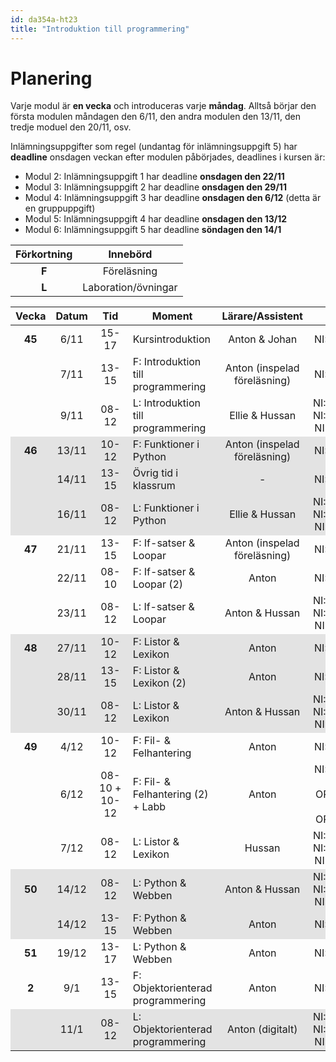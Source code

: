 ```yaml
---
id: da354a-ht23
title: "Introduktion till programmering"
---
```


# Planering

Varje modul är **en vecka** och introduceras varje **måndag**. Alltså börjar den första modulen måndagen den 6/11, den andra modulen den 13/11, den tredje moduel den 20/11, osv.

Inlämningsuppgifter som regel (undantag för inlämningsuppgift 5) har **deadline** onsdagen veckan efter modulen påbörjades, deadlines i kursen är:
- Modul 2: Inlämningsuppgift 1 har deadline **onsdagen den 22/11**
- Modul 3: Inlämningsuppgift 2 har deadline **onsdagen den 29/11**
- Modul 4: Inlämningsuppgift 3 har deadline **onsdagen den 6/12** (detta är en gruppuppgift)
- Modul 5: Inlämningsuppgift 4 har deadline **onsdagen den 13/12**
- Modul 6: Inlämningsuppgift 5 har deadline **söndagen den 14/1**

| Förkortning | Innebörd |
|:-----:|:-----:|
|**F** | Föreläsning |
|**L** | Laboration/övningar |

<style>
#plan-table tr.odd {
    background-color: rgba(0, 0, 0, 0.1);
}

#plan-table tr td {
    text-align: center;
}

#plan-table tr td:nth-child(4) {
    text-align: left;
}

#plan-table tr td:nth-child(3) {
    min-width: 40px;
}

#plan-table tr td:first-child {
    font-weight: bold;
}

</style>

<table id="plan-table">
	<thead>
		<tr>
			<th>Vecka</th>
			<th>Datum</th>
			<th>Tid</th>
			<th>Moment</th>
			<th>Lärare/Assistent</th>
			<th>Plats</th>
            <th>Modul</th>
		</tr>
	</thead>
	<tbody>
		<tr>
			<td>45</td>
			<td>6/11</td>
			<td>15-17</td>
			<td>Kursintroduktion</td>
			<td>Anton & Johan</td>
			<td>NI:A0406</td>
            <td rowspan="3">1</td>
		</tr>
		<tr>
            <td></td>
			<td>7/11</td>
			<td>13-15</td>
			<td>F: Introduktion till programmering</td>
			<td>Anton (inspelad föreläsning)</td>
			<td>NI:A0406</td>
		</tr>
		<tr>
			<td></td>
			<td>9/11</td>
			<td>08-12</td>
			<td>L: Introduktion till programmering</td>
			<td>Ellie & Hussan</td>
			<td>NI:A0314, NI:A0318, NI:B0314</td>
		</tr>
		<tr class="odd">
            <td>46</td>
			<td>13/11</td>
			<td>10-12</td>
			<td>F: Funktioner i Python</td>
			<td>Anton (inspelad föreläsning)</td>
			<td>NI:A0406</td>
            <td rowspan="3">2</td>
		</tr>
		<tr class="odd">
            <td></td>
			<td>14/11</td>
			<td>13-15</td>
			<td>Övrig tid i klassrum</td>
			<td>-</td>
			<td>NI:A0406</td>
		</tr>
		<tr class="odd">
			<td></td>
			<td>16/11</td>
			<td>08-12</td>
			<td>L: Funktioner i Python</td>
			<td>Ellie & Hussan</td>
			<td>NI:A0314, NI:A0318, NI:B0314</td>
		</tr>
		<tr>
            <td>47</td>
			<td>21/11</td>
			<td>13-15</td>
			<td>F: If-satser &amp; Loopar</td>
			<td>Anton (inspelad föreläsning)</td>
			<td>NI:A0406</td>
			<td rowspan="3">3</td>
		</tr>
		<tr>
            <td></td>
			<td>22/11</td>
			<td>08-10</td>
			<td>F: If-satser &amp; Loopar (2)</td>
			<td>Anton</td>
			<td>NI:A0406</td>
		</tr>
		<tr>
            <td></td>
			<td>23/11</td>
			<td>08-12</td>
			<td>L: If-satser &amp; Loopar</td>
			<td>Anton & Hussan</td>
			<td>NI:A0314, NI:A0318, NI:B0314</td>
		</tr>
		<tr class="odd">
			<td>48</td>
			<td>27/11</td>
			<td>10-12</td>
			<td>F: Listor &amp; Lexikon</td>
			<td>Anton</td>
			<td>NI:A0306</td>
			<td rowspan="3">4</td>
		</tr>
		<tr class="odd">
            <td></td>
			<td>28/11</td>
			<td>13-15</td>
			<td>F: Listor &amp; Lexikon (2)</td>
			<td>Anton</td>
			<td>NI:A0307</td>
		</tr>
		<tr class="odd">
            <td></td>
			<td>30/11</td>
			<td>08-12</td>
			<td>L: Listor &amp; Lexikon</td>
			<td>Anton & Hussan</td>
			<td>NI:A0314, NI:A0318, NI:B0314</td>
		</tr>
		<tr>
            <td>49</td>
			<td>4/12</td>
			<td>10-12</td>
			<td>F: Fil- &amp; Felhantering</td>
			<td>Anton</td>
			<td>NI:A0406</td>
			<td rowspan="3">5</td>
		</tr>
		<tr>
			<td></td>
			<td>6/12</td>
			<td>08-10 + 10-12</td>
			<td>F: Fil- &amp; Felhantering (2) + Labb</td>
			<td>Anton</td>
			<td>NI:A0307 + OR:D326 & OR:D377</td>
		</tr>
		<tr>
            <td></td>
			<td>7/12</td>
			<td>08-12</td>
			<td>L: Listor &amp; Lexikon</td>
			<td>Hussan</td>
			<td>NI:A0314, NI:A0318, NI:B0314</td>
		</tr>
		<tr class="odd">
			<td>50</td>
			<td>14/12</td>
			<td>08-12</td>
			<td>L: Python &amp; Webben</td>
			<td>Anton & Hussan</td>
			<td>NI:A0314, NI:A0318, NI:B0314</td>
			<td rowspan="2">6</td>
		</tr>
		<tr class="odd">
            <td></td>
			<td>14/12</td>
			<td>13-15</td>
			<td>F: Python &amp; Webben</td>
			<td>Anton</td>
			<td>NI:C0E11</td>
		</tr>
		<tr>
            <td>51</td>
			<td>19/12</td>
			<td>13-17</td>
			<td>L: Python &amp; Webben</td>
			<td>Anton</td>
			<td>NI:A0406</td>
			<td></td>
		</tr>
		<tr>
            <td>2</td>
			<td>9/1</td>
			<td>13-15</td>
			<td>F: Objektorienterad programmering</td>
			<td>Anton</td>
			<td>NI:A0306</td>
			<td rowspan="2">7</td>
		</tr>
		<tr class="odd">
            <td></td>
			<td>11/1</td>
			<td>08-12</td>
			<td>L: Objektorienterad programmering</td>
			<td>Anton (digitalt)</td>
			<td>NI:A0314, NI:A0318, NI:B0314</td>
		</tr>
	</tbody>
</table>

<!--
|:-----:|:-----:|:-----:|------------------------------------|------------------|----------------|
| Vecka | Datum |  Tid  | Moment                             | Lärare/Assistent | Plats          |
|:-----:|:-----:|:-----:|------------------------------------|:----------------:|:--------------:|
|   46  | 10/11 | 10-12 | Kursintroduktion                   | Anton            | Zoom           |
|       | 11/11 | 13-15 | F: Introduktion till programmering | Anton            | Zoom           |
|   47  | 16/11 | 13-17 | L: Introduktion till programmering | Amanda           | Discord        |
|       | 17/11 | 08-12 | L: Introduktion till programmering | Anton            | Discord        |
|       | 18/11 | 13-15 | F: Funktioner i Python             | Anton            | Zoom           |
|       | 20/11 | 09-12 | F+L: Funktioner i Python           | Anton            | Zoom + Discord |
|   48  | 23/11 | 13-17 | L: Funktioner i Python             | Amanda           | Discord        |
|       | 24/11 | 08-12 | L: Funktioner i Python             | Anton            | Discord        |
|       | 25/11 | 13-15 | F: If-satser & Loopar              | Anton            | Zoom           |
|       | 27/11 | 09-12 | F+L: If-satser & Loopar            | Anton            | Zoom + Discord |
|   49  | 30/11 | 13-17 | L: If-satser & Loopar              | Amanda           | Discord        |
|       |  1/12 | 08-12 | L: If-satser & Loopar              | Anton            | Discord        |
|       |  2/12 | 13-15 | F: Listor & Lexikon                | Anton            | Zoom           |
|       |  4/12 | 09-12 | F+L: Listor & Lexikon              | Anton            | Zoom + Discord |
|   50  |  7/12 | 13-17 | L: Listor & Lexikon                | Amanda           | Discord        |
|       | 8/12  | 08-12 | L: Listor & Lexikon                | Anton            | Discord        |
|       | 9/12  | 13-15 | F: Fil- & Felhantering             | Anton            | Zoom           |
|       | 11/12 | 9-12  | F+L: Fil- & Felhantering           | Anton            | Zoom + Discord |
| 51    | 14/12 | 13-17 | L: Fil- & Felhantering             | Amanda           | Discord        |
|       | 15/12 | 08-12 | L: Fil- & Felhantering             | Anton            | Discord        |
|       | 16/12 | 13-15 | F: Python & Webben                 | Anton            | Zoom           |
|       | 18/12 | 09-12 | F+L: Python & Webben               | Anton            | Zoom + Discord |
| 1     | 7/1   | 13-17 | L: Extra                           | Amanda           | Discord        |
| 2     | 12/1  | 10-12 | F: Objektorienterad programmering  | Anton            | Zoom           |
|       | 13/1  | 13-17 | L: Objektorienterad programmering  | Amanda           | Discord        |
-->